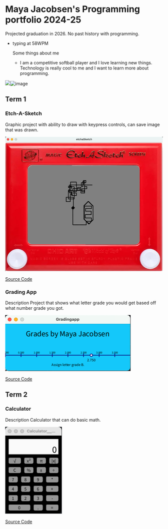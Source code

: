 # Maya Jacobsen's Programming portfolio 2024-25
Projected graduation in 2026. No past history with programming. 
- typing at 58WPM

  Some things about me
  + I am a competitive softball player and I love learning new things. Technology is really cool to me and I want to learn more about programming.

![](<img src="https://encrypted-tbn0.gstatic.com/images?q=tbn:ANd9GcQB7PnzwxMAeb1V99shVcillxQBQgbfIpHiAQ:https://c0.wallpaperflare.com/preview/1002/258/526/softball-baseball-ball-sport.jpg&amp;usqp=CAU" alt="HD wallpaper: softball, baseball, sport, recreation, game, field, leather |  Wallpaper Flare"/>)![image](https://github.com/user-attachments/assets/4b0286ee-9170-4961-b030-58d95f966f3b)




## Term 1
### Etch-A-Sketch

Graphic project with ability to draw with keypress controls, can save image that was drawn.

![Running Appl](https://github.com/9660543/programmingportfolio/blob/main/images/Etch-A-Sketch.png?raw=true)


[Source Code](https://github.com/9660543/programmingportfolio/tree/main/src/term1/Etch-A-Scetch)

### Grading App

Description
Project that shows what letter grade you would get based off what number grade you got.

![Running App](https://github.com/9660543/programmingportfolio/blob/main/images/gradingApp.png?raw=true)


[Source Code](https://github.com/9660543/programmingportfolio/tree/main/src/term1/Gradingapp)

## Term 2
### Calculator

Description 
Calculator that can do basic math.

![Running App](https://github.com/9660543/programmingportfolio/blob/main/images/calc.png?raw=true)


[Source Code](https://github.com/9660543/programmingportfolio/tree/main/src/term2/Calculator__Maya_Jacobsen)

